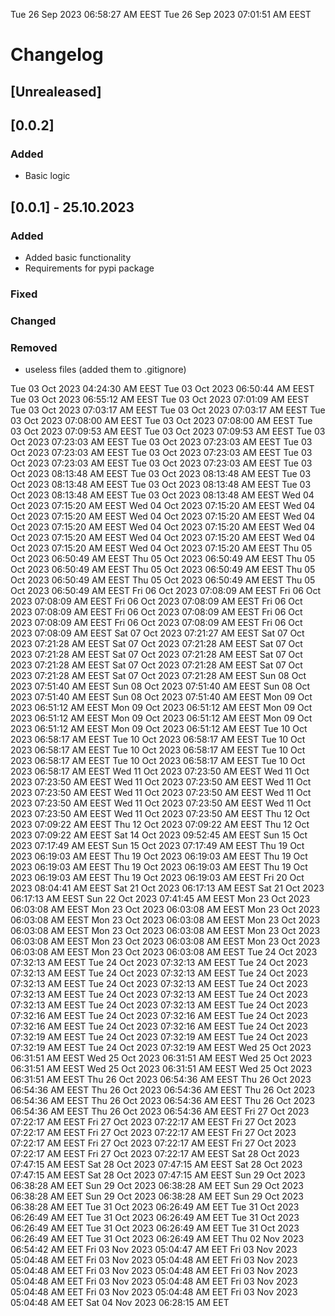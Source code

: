 Tue 26 Sep 2023 06:58:27 AM EEST
Tue 26 Sep 2023 07:01:51 AM EEST
# Changelog
## [Unrealeased]

## [0.0.2]

### Added 

- Basic logic

## [0.0.1] - 25.10.2023

### Added 

- Added basic functionality
- Requirements for pypi package

### Fixed

### Changed

### Removed

- useless files (added them to .gitignore)







Tue 03 Oct 2023 04:24:30 AM EEST
Tue 03 Oct 2023 06:50:44 AM EEST
Tue 03 Oct 2023 06:55:12 AM EEST
Tue 03 Oct 2023 07:01:09 AM EEST
Tue 03 Oct 2023 07:03:17 AM EEST
Tue 03 Oct 2023 07:03:17 AM EEST
Tue 03 Oct 2023 07:08:00 AM EEST
Tue 03 Oct 2023 07:08:00 AM EEST
Tue 03 Oct 2023 07:09:53 AM EEST
Tue 03 Oct 2023 07:09:53 AM EEST
Tue 03 Oct 2023 07:23:03 AM EEST
Tue 03 Oct 2023 07:23:03 AM EEST
Tue 03 Oct 2023 07:23:03 AM EEST
Tue 03 Oct 2023 07:23:03 AM EEST
Tue 03 Oct 2023 07:23:03 AM EEST
Tue 03 Oct 2023 07:23:03 AM EEST
Tue 03 Oct 2023 08:13:48 AM EEST
Tue 03 Oct 2023 08:13:48 AM EEST
Tue 03 Oct 2023 08:13:48 AM EEST
Tue 03 Oct 2023 08:13:48 AM EEST
Tue 03 Oct 2023 08:13:48 AM EEST
Tue 03 Oct 2023 08:13:48 AM EEST
Wed 04 Oct 2023 07:15:20 AM EEST
Wed 04 Oct 2023 07:15:20 AM EEST
Wed 04 Oct 2023 07:15:20 AM EEST
Wed 04 Oct 2023 07:15:20 AM EEST
Wed 04 Oct 2023 07:15:20 AM EEST
Wed 04 Oct 2023 07:15:20 AM EEST
Wed 04 Oct 2023 07:15:20 AM EEST
Wed 04 Oct 2023 07:15:20 AM EEST
Wed 04 Oct 2023 07:15:20 AM EEST
Wed 04 Oct 2023 07:15:20 AM EEST
Thu 05 Oct 2023 06:50:49 AM EEST
Thu 05 Oct 2023 06:50:49 AM EEST
Thu 05 Oct 2023 06:50:49 AM EEST
Thu 05 Oct 2023 06:50:49 AM EEST
Thu 05 Oct 2023 06:50:49 AM EEST
Thu 05 Oct 2023 06:50:49 AM EEST
Thu 05 Oct 2023 06:50:49 AM EEST
Fri 06 Oct 2023 07:08:09 AM EEST
Fri 06 Oct 2023 07:08:09 AM EEST
Fri 06 Oct 2023 07:08:09 AM EEST
Fri 06 Oct 2023 07:08:09 AM EEST
Fri 06 Oct 2023 07:08:09 AM EEST
Fri 06 Oct 2023 07:08:09 AM EEST
Fri 06 Oct 2023 07:08:09 AM EEST
Fri 06 Oct 2023 07:08:09 AM EEST
Sat 07 Oct 2023 07:21:27 AM EEST
Sat 07 Oct 2023 07:21:28 AM EEST
Sat 07 Oct 2023 07:21:28 AM EEST
Sat 07 Oct 2023 07:21:28 AM EEST
Sat 07 Oct 2023 07:21:28 AM EEST
Sat 07 Oct 2023 07:21:28 AM EEST
Sat 07 Oct 2023 07:21:28 AM EEST
Sat 07 Oct 2023 07:21:28 AM EEST
Sat 07 Oct 2023 07:21:28 AM EEST
Sun 08 Oct 2023 07:51:40 AM EEST
Sun 08 Oct 2023 07:51:40 AM EEST
Sun 08 Oct 2023 07:51:40 AM EEST
Sun 08 Oct 2023 07:51:40 AM EEST
Mon 09 Oct 2023 06:51:12 AM EEST
Mon 09 Oct 2023 06:51:12 AM EEST
Mon 09 Oct 2023 06:51:12 AM EEST
Mon 09 Oct 2023 06:51:12 AM EEST
Mon 09 Oct 2023 06:51:12 AM EEST
Mon 09 Oct 2023 06:51:12 AM EEST
Tue 10 Oct 2023 06:58:17 AM EEST
Tue 10 Oct 2023 06:58:17 AM EEST
Tue 10 Oct 2023 06:58:17 AM EEST
Tue 10 Oct 2023 06:58:17 AM EEST
Tue 10 Oct 2023 06:58:17 AM EEST
Tue 10 Oct 2023 06:58:17 AM EEST
Tue 10 Oct 2023 06:58:17 AM EEST
Wed 11 Oct 2023 07:23:50 AM EEST
Wed 11 Oct 2023 07:23:50 AM EEST
Wed 11 Oct 2023 07:23:50 AM EEST
Wed 11 Oct 2023 07:23:50 AM EEST
Wed 11 Oct 2023 07:23:50 AM EEST
Wed 11 Oct 2023 07:23:50 AM EEST
Wed 11 Oct 2023 07:23:50 AM EEST
Wed 11 Oct 2023 07:23:50 AM EEST
Wed 11 Oct 2023 07:23:50 AM EEST
Thu 12 Oct 2023 07:09:22 AM EEST
Thu 12 Oct 2023 07:09:22 AM EEST
Thu 12 Oct 2023 07:09:22 AM EEST
Sat 14 Oct 2023 09:52:45 AM EEST
Sun 15 Oct 2023 07:17:49 AM EEST
Sun 15 Oct 2023 07:17:49 AM EEST
Thu 19 Oct 2023 06:19:03 AM EEST
Thu 19 Oct 2023 06:19:03 AM EEST
Thu 19 Oct 2023 06:19:03 AM EEST
Thu 19 Oct 2023 06:19:03 AM EEST
Thu 19 Oct 2023 06:19:03 AM EEST
Thu 19 Oct 2023 06:19:03 AM EEST
Fri 20 Oct 2023 08:04:41 AM EEST
Sat 21 Oct 2023 06:17:13 AM EEST
Sat 21 Oct 2023 06:17:13 AM EEST
Sun 22 Oct 2023 07:41:45 AM EEST
Mon 23 Oct 2023 06:03:08 AM EEST
Mon 23 Oct 2023 06:03:08 AM EEST
Mon 23 Oct 2023 06:03:08 AM EEST
Mon 23 Oct 2023 06:03:08 AM EEST
Mon 23 Oct 2023 06:03:08 AM EEST
Mon 23 Oct 2023 06:03:08 AM EEST
Mon 23 Oct 2023 06:03:08 AM EEST
Mon 23 Oct 2023 06:03:08 AM EEST
Mon 23 Oct 2023 06:03:08 AM EEST
Mon 23 Oct 2023 06:03:08 AM EEST
Tue 24 Oct 2023 07:32:13 AM EEST
Tue 24 Oct 2023 07:32:13 AM EEST
Tue 24 Oct 2023 07:32:13 AM EEST
Tue 24 Oct 2023 07:32:13 AM EEST
Tue 24 Oct 2023 07:32:13 AM EEST
Tue 24 Oct 2023 07:32:13 AM EEST
Tue 24 Oct 2023 07:32:13 AM EEST
Tue 24 Oct 2023 07:32:13 AM EEST
Tue 24 Oct 2023 07:32:13 AM EEST
Tue 24 Oct 2023 07:32:13 AM EEST
Tue 24 Oct 2023 07:32:16 AM EEST
Tue 24 Oct 2023 07:32:16 AM EEST
Tue 24 Oct 2023 07:32:16 AM EEST
Tue 24 Oct 2023 07:32:16 AM EEST
Tue 24 Oct 2023 07:32:19 AM EEST
Tue 24 Oct 2023 07:32:19 AM EEST
Tue 24 Oct 2023 07:32:19 AM EEST
Tue 24 Oct 2023 07:32:19 AM EEST
Wed 25 Oct 2023 06:31:51 AM EEST
Wed 25 Oct 2023 06:31:51 AM EEST
Wed 25 Oct 2023 06:31:51 AM EEST
Wed 25 Oct 2023 06:31:51 AM EEST
Wed 25 Oct 2023 06:31:51 AM EEST
Thu 26 Oct 2023 06:54:36 AM EEST
Thu 26 Oct 2023 06:54:36 AM EEST
Thu 26 Oct 2023 06:54:36 AM EEST
Thu 26 Oct 2023 06:54:36 AM EEST
Thu 26 Oct 2023 06:54:36 AM EEST
Thu 26 Oct 2023 06:54:36 AM EEST
Thu 26 Oct 2023 06:54:36 AM EEST
Fri 27 Oct 2023 07:22:17 AM EEST
Fri 27 Oct 2023 07:22:17 AM EEST
Fri 27 Oct 2023 07:22:17 AM EEST
Fri 27 Oct 2023 07:22:17 AM EEST
Fri 27 Oct 2023 07:22:17 AM EEST
Fri 27 Oct 2023 07:22:17 AM EEST
Fri 27 Oct 2023 07:22:17 AM EEST
Fri 27 Oct 2023 07:22:17 AM EEST
Sat 28 Oct 2023 07:47:15 AM EEST
Sat 28 Oct 2023 07:47:15 AM EEST
Sat 28 Oct 2023 07:47:15 AM EEST
Sat 28 Oct 2023 07:47:15 AM EEST
Sun 29 Oct 2023 06:38:28 AM EET
Sun 29 Oct 2023 06:38:28 AM EET
Sun 29 Oct 2023 06:38:28 AM EET
Sun 29 Oct 2023 06:38:28 AM EET
Sun 29 Oct 2023 06:38:28 AM EET
Tue 31 Oct 2023 06:26:49 AM EET
Tue 31 Oct 2023 06:26:49 AM EET
Tue 31 Oct 2023 06:26:49 AM EET
Tue 31 Oct 2023 06:26:49 AM EET
Tue 31 Oct 2023 06:26:49 AM EET
Tue 31 Oct 2023 06:26:49 AM EET
Tue 31 Oct 2023 06:26:49 AM EET
Thu 02 Nov 2023 06:54:42 AM EET
Fri 03 Nov 2023 05:04:47 AM EET
Fri 03 Nov 2023 05:04:48 AM EET
Fri 03 Nov 2023 05:04:48 AM EET
Fri 03 Nov 2023 05:04:48 AM EET
Fri 03 Nov 2023 05:04:48 AM EET
Fri 03 Nov 2023 05:04:48 AM EET
Fri 03 Nov 2023 05:04:48 AM EET
Fri 03 Nov 2023 05:04:48 AM EET
Fri 03 Nov 2023 05:04:48 AM EET
Fri 03 Nov 2023 05:04:48 AM EET
Sat 04 Nov 2023 06:28:15 AM EET
